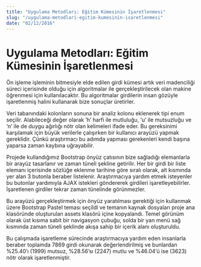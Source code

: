 ```yaml
---
title: "Uygulama Metodları: Eğitim Kümesinin İşaretlenmesi"
slug: "/uygulama-metodlari-egitim-kumesinin-isaretlenmesi"
date: "02/12/2016"
---
```


Uygulama Metodları: Eğitim Kümesinin İşaretlenmesi
========================================
Ön işleme işleminin bitmesiyle elde edilen girdi kümesi artık veri madenciliği süreci içerisinde olduğu için algoritmalar ile gerçekleştirilecek olan makine öğrenmesi için kullanılacaktır. Bu algoritmalar girdilerin insan gözüyle işaretlenmiş halini kullanarak bize sonuçlar üretirler.

Veri tabanındaki kolonların sonuna bir analiz kolonu eklenerek tipi enum seçilir. Alabileceği değer olarak ‘h’ harfi ile mutluluğu, ‘u’ ile mutsuzluğu ve ‘n’ ile de duygu ağırlığı nötr olan kelimeleri ifade eder. Bu gereksinimi karşılamak için büyük verilerle çalışırken bir kullanıcı arayüzü yapmak gereklidir. Çünkü araştırmacı bu adımda yapması gerekenleri kendi başına yaparsa zaman kaybına uğrayabilir.

Projede kullandığımız Bootstrap önyüz çatısının bize sağladığı elemanlarla bir arayüz tasarlanır ve zaman tüneli şekline getirilir. Her bir girdi bir liste elemanı içerisinde sözlüğe eklenme tarihine göre sıralı olarak, alt kısmında yer alan 3 butonla beraber listelenir. Araştırmacıya yardım etmek isteyenler bu butonlar yardımıyla AJAX istekleri göndererek girdileri işaretleyebilirler. İşaretlenen girdiler tekrar zaman tünelinde görünmezler.

Bu arayüzü gerçekleştirmek için önyüz yaratılması gerektiği için kullanmak üzere Bootstrap Pastel teması seçildi ve temanın kaynak dosyaları proje ana klasöründe oluşturulan assets klasörü içine kopyalandı. Temel görünüm olarak üst kısıma sabit bir navigasyon çubuğu, solda bir yan menü sağ kısmında zaman tüneli şeklinde akışa sahip bir içerik alanı oluşturuldu.


Bu çalışmada işaretleme sürecinde araştırmacıya yardım eden insanlarla beraber toplamda 7869 girdi okunarak değerlendirilmiş ve bunlardan %25.40’ı (1999) mutsuz, %28.56’sı (2247) mutlu ve %46.04’ü ise (3623) nötr olarak işaretlenmiştir.
